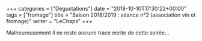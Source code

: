 +++
categories = ["Dégustations"]
date = "2018-10-10T17:30:22+00:00"
tags = ["fromage"] 
title = "Saison 2018/2019 : séance n°2 (association vin et fromage)"
writer = "LeChaps"
+++

Malheureusement il ne reste aucune trace écrite de cette soirée...
